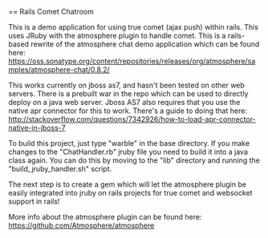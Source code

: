 == Rails Comet Chatroom

This is a demo application for using true comet (ajax push) within rails. This uses
JRuby with the atmosphere plugin to handle comet. This is a rails-based rewrite of the
atmosphere chat demo application which can be found here:
https://oss.sonatype.org/content/repositories/releases/org/atmosphere/samples/atmosphere-chat/0.8.2/

This works currently on jboss as7, and hasn't been tested on other web servers. There is a prebuilt war in the repo
which can be used to directly deploy on a java web server. Jboss AS7 also requires that you use the native apr connector for this to work. There's a guide 
to doing that here:
http://stackoverflow.com/questions/7342926/how-to-load-apr-connector-native-in-jboss-7

To build this project, just type "warble" in the base directory.
If you make changes to the "ChatHandler.rb" jruby file you need to build it into a java
class again. You can do this by moving to the "lib" directory and running the "build_jruby_handler.sh"
script. 

The next step is to create a gem which will let the atmosphere plugin be easily integrated into jruby on rails
projects for true comet and websocket support in rails!

More info about the atmosphere plugin can be found here:
https://github.com/Atmosphere/atmosphere
